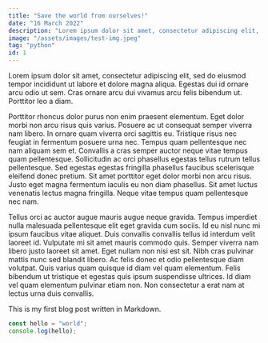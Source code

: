 ```yaml
---
title: "Save the world from ourselves!"
date: "16 March 2022"
description: "Lorem ipsum dolor sit amet, consectetur adipiscing elit, sed do eiusmod tempor incididunt ut labore et dolore magna aliqua."
image: "/assets/images/test-img.jpeg"
tag: "python"
id: 1
---
```


Lorem ipsum dolor sit amet, consectetur adipiscing elit, sed do eiusmod tempor incididunt ut labore et dolore magna aliqua. Egestas dui id ornare arcu odio ut sem. Cras ornare arcu dui vivamus arcu felis bibendum ut. Porttitor leo a diam.

Porttitor rhoncus dolor purus non enim praesent elementum. Eget dolor morbi non arcu risus quis varius. Posuere ac ut consequat semper viverra nam libero. In ornare quam viverra orci sagittis eu. Tristique risus nec feugiat in fermentum posuere urna nec. Tempus quam pellentesque nec nam aliquam sem et. Convallis a cras semper auctor neque vitae tempus quam pellentesque. Sollicitudin ac orci phasellus egestas tellus rutrum tellus pellentesque. Sed egestas egestas fringilla phasellus faucibus scelerisque eleifend donec pretium. Sit amet porttitor eget dolor morbi non arcu risus. Justo eget magna fermentum iaculis eu non diam phasellus. Sit amet luctus venenatis lectus magna fringilla. Neque vitae tempus quam pellentesque nec nam.

Tellus orci ac auctor augue mauris augue neque gravida. Tempus imperdiet nulla malesuada pellentesque elit eget gravida cum sociis. Id eu nisl nunc mi ipsum faucibus vitae aliquet. Duis convallis convallis tellus id interdum velit laoreet id. Vulputate mi sit amet mauris commodo quis. Semper viverra nam libero justo laoreet sit amet. Eget nullam non nisi est sit. Nibh cras pulvinar mattis nunc sed blandit libero. Ac felis donec et odio pellentesque diam volutpat. Quis varius quam quisque id diam vel quam elementum. Felis bibendum ut tristique et egestas quis ipsum suspendisse ultrices. Id diam vel quam elementum pulvinar etiam non. Non consectetur a erat nam at lectus urna duis convallis.

This is my first blog post written in Markdown.

```ts
const hello = "world";
console.log(hello);